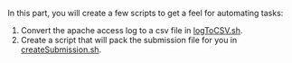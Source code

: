 In this part, you will create a few scripts to get a feel for automating tasks:

1. Convert the apache access log to a csv file in [logToCSV.sh](<logToCSV.sh>).
2. Create a script that will pack the submission file for you in [createSubmission.sh](<createSubmission.sh>).